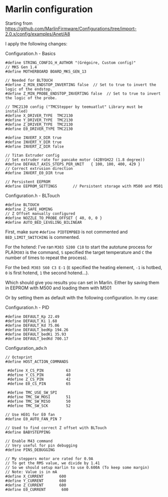 # Marlin configuration

Starting from https://github.com/MarlinFirmware/Configurations/tree/import-2.0.x/config/examples/Anet/A8

I apply the following changes:

Configuration.h - Basics
```
#define STRING_CONFIG_H_AUTHOR "(Grégoire, Custom config)"
// MKS Gen 1.4
#define MOTHERBOARD BOARD_MKS_GEN_13

// Needed for BLTOUCH
#define Z_MIN_ENDSTOP_INVERTING false  // Set to true to invert the logic of the endstop.
#define Z_MIN_PROBE_ENDSTOP_INVERTING false  // Set to true to invert the logic of the probe.

// TMC2130 config ("TMCStepper by teemuatlut" Library must be installed)
#define X_DRIVER_TYPE  TMC2130
#define Y_DRIVER_TYPE  TMC2130
#define Z_DRIVER_TYPE  TMC2130
#define E0_DRIVER_TYPE TMC2130

#define INVERT_X_DIR true
#define INVERT_Y_DIR true
#define INVERT_Z_DIR false

// Titan Extruder config
// Set extruder rate for pancake motor (42BYGH22 (1.8 degree))
#define DEFAULT_AXIS_STEPS_PER_UNIT   { 100, 100, 400, 429 }
// Correct extrusion direction
#define INVERT_E0_DIR true

// Persistent EEPROM
#define EEPROM_SETTINGS       // Persistent storage with M500 and M501

```

Configuration.h - BLTouch
```
#define BLTOUCH
#define Z_SAFE_HOMING
// Z Offset manually configured
#define NOZZLE_TO_PROBE_OFFSET { 40, 0, 0 }
#define AUTO_BED_LEVELING_BILINEAR

```

First, make sure `#define PIDTEMPBED` is not commented and `BED_LIMIT_SWITCHING` is commented.

For the hotend: I've ran `M303 S200 C10` to start the autotune process for PLA(`M303` is the command, `S` specified the target temperature and `C` the number of times to repeat the process).

For the bed: `M303 S60 C3 E-1` (`E` specified the heating element, `-1` is hotbed, `0` is first hotend, `1` the second hotend...).

Which should give you results you can set in Marlin.
Either by saving them in EEPROM with M500 and loading them with M501

Or by setting them as default with the following configuration. In my case:

Configuration.h - PID
```
#define DEFAULT_Kp 22.49
#define DEFAULT_Ki 1.68
#define DEFAULT_Kd 75.06
#define DEFAULT_bedKp 194.26
#define DEFAULT_bedKi 35.93
#define DEFAULT_bedKd 700.17
```

Configuration_adv.h
```
// Octoprint
#define HOST_ACTION_COMMANDS

 #define X_CS_PIN          63
 #define Y_CS_PIN          40
 #define Z_CS_PIN          42
 #define E0_CS_PIN         65

 #define TMC_USE_SW_SPI
 #define TMC_SW_MOSI       51
 #define TMC_SW_MISO       50
 #define TMC_SW_SCK        52

// Use HE01 for E0 fan
#define E0_AUTO_FAN_PIN 7

// Used to find correct Z offset with BLTouch
#define BABYSTEPPING

// Enable M43 command
// Very useful for pin debugging
#define PINS_DEBUGGING

// My steppers motor are rated for 0.9A
// To get the RMS value, we divide by 1.41
// So we should setup marlin to use 0.600A (To keep some margin)
// Note: Value is in mA
#define X_CURRENT       600
#define Y_CURRENT       600
#define Z_CURRENT       600
#define E0_CURRENT       600

```
